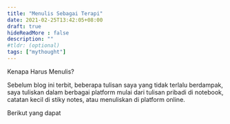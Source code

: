 ```yaml
---
title: "Menulis Sebagai Terapi"
date: 2021-02-25T13:42:05+08:00
draft: true
hideReadMore : false
description: ""
#tldr: (optional)
tags: ["mythought"]
---
```



Kenapa Harus Menulis?

Sebelum blog ini terbit, beberapa tulisan saya yang tidak terlalu berdampak, saya tuliskan dalam berbagai platform mulai dari tulisan pribadi di notebook, catatan kecil di stiky notes, atau menuliskan di platform online.

Berikut yang dapat